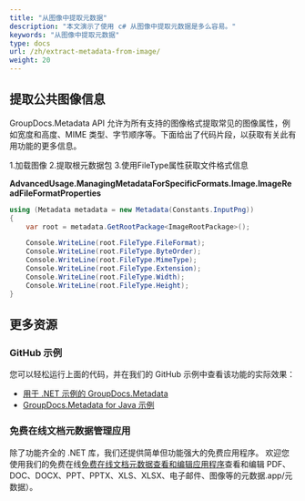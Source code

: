 ```yaml
---
title: "从图像中提取元数据"
description: "本文演示了使用 c# 从图像中提取元数据是多么容易。"
keywords: "从图像中提取元数据"
type: docs
url: /zh/extract-metadata-from-image/
weight: 20
---
```


## 提取公共图像信息

GroupDocs.Metadata API 允许为所有支持的图像格式提取常见的图像属性，例如宽度和高度、MIME 类型、字节顺序等。下面给出了代码片段，以获取有关此有用功能的更多信息。

1.加载图像
2.提取根元数据包
3.使用FileType属性获取文件格式信息

**AdvancedUsage.ManagingMetadataForSpecificFormats.Image.ImageReadFileFormatProperties**

```csharp
using (Metadata metadata = new Metadata(Constants.InputPng))
{
	var root = metadata.GetRootPackage<ImageRootPackage>();

	Console.WriteLine(root.FileType.FileFormat);
	Console.WriteLine(root.FileType.ByteOrder);
	Console.WriteLine(root.FileType.MimeType);
	Console.WriteLine(root.FileType.Extension);
	Console.WriteLine(root.FileType.Width);
	Console.WriteLine(root.FileType.Height);
}
```

## 更多资源
### GitHub 示例
您可以轻松运行上面的代码，并在我们的 GitHub 示例中查看该功能的实际效果：
* [用于 .NET 示例的 GroupDocs.Metadata](https://github.com/groupdocs-metadata/GroupDocs.Metadata-for-.NET)
* [GroupDocs.Metadata for Java 示例](https://github.com/groupdocs-metadata/GroupDocs.Metadata-for-Java)

### 免费在线文档元数据管理应用
除了功能齐全的 .NET 库，我们还提供简单但功能强大的免费应用程序。
欢迎您使用我们的免费在线[免费在线文档元数据查看和编辑应用程序](https://products.groupdocs)查看和编辑 PDF、DOC、DOCX、PPT、PPTX、XLS、XLSX、电子邮件、图像等的元数据.app/元数据）。



